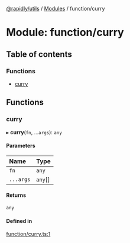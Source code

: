 [@rapidly/utils](../README.md) / [Modules](../modules.md) / function/curry

# Module: function/curry

## Table of contents

### Functions

- [curry](function_curry.md#curry)

## Functions

### curry

▸ **curry**(`fn`, ...`args`): `any`

#### Parameters

| Name | Type |
| :------ | :------ |
| `fn` | `any` |
| `...args` | `any`[] |

#### Returns

`any`

#### Defined in

[function/curry.ts:1](https://github.com/canguser/rapidly-utils/blob/e56fad9/main/function/curry.ts#L1)
